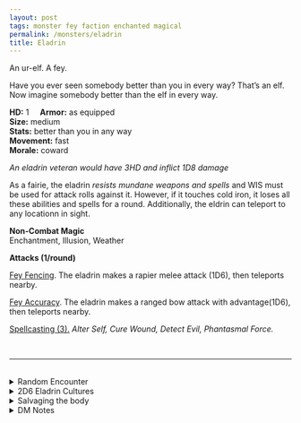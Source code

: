 ```yaml
---
layout: post
tags: monster fey faction enchanted magical
permalink: /monsters/eladrin
title: Eladrin
---
```


An ur-elf. A fey.

Have you ever seen somebody better than you in every way? That’s an elf. Now imagine somebody better than the elf in every way.

**HD:** 1  &nbsp; &nbsp;  **Armor:** as equipped <br>
**Size:** medium <br>
**Stats:** better than you in any way <br>
**Movement:** fast <br>
**Morale:** coward <br>

*An eladrin veteran would have 3HD and inflict 1D8 damage*

As a fairie, the eladrin *resists mundane weapons and spells* and WIS must be used for attack rolls against it. However, if it touches cold iron, it loses all these abilities and spells for a round. Additionally, the eldrin can teleport to any locationn in sight.

**Non-Combat Magic** <br>
Enchantment, Illusion, Weather

**Attacks (1/round)**

<ins>Fey Fencing</ins>. The eladrin makes a rapier melee attack (1D6), then teleports nearby.

<ins>Fey Accuracy</ins>. The eladrin makes a ranged bow attack with advantage(1D6), then teleports nearby.

<ins>Spellcasting (3).</ins> *Alter Self, Cure Wound, Detect Evil, Phantasmal Force.*

<br>

---

<br> 

<details markdown="1">
<summary>Random Encounter</summary>

1. **Monster:** 1D8 eladrins & 1 of them is a [dream cultist](https://saltygoo.github.io/monsters/cultist) of ... (roll a D8):
  1. winter fury, & 1D4 of them are [warriors](https://saltygoo.github.io/monsters/warrior)
  1. spring joy, & 1D4 of them are [entertainers](https://saltygoo.github.io/monsters/entertainer)
  1. summer court, & 1D4 of them are [soldiers](https://saltygoo.github.io/monsters/soldier)
  1. autumn wake, & 1D4 of them are [mages](https://saltygoo.github.io/monsters/mage)
  1. roll again, add a [fairy](https://saltygoo.github.io/list/monsters-fey)
  1. roll twice
3. **Lair:** Mobile tents and pavilions that walk on vine-legs. Roll 1D4: 1, winter theme; 2, spring; 3, summer; 4, fall. <br>	&nbsp; OR <br>	**Omen:** Elegant music, so touching, save or cry.
4. **Spoor:** Dried flower and leave decorations from a idyllic celebration.
5. **Tracks:** Beautiful, sad music far away.
6. **Trace:** Elegant seasonal garden, off season.
7. **Trace:** Flowers singing the praises of the eladrin.

</details>

<details markdown="1">
<summary>2D6 Eladrin Cultures</summary>

Combine the result of both tables to get the broad lines of this humanoid culture in this part of the world.

**Cultures (Changes every week)**
1. The ones that live the stillness of winter, cold and aloof in their halls of mirrors.
1. The ones that live the exuberance of springtime love, in perpetual romantic strolls through curated gardens.
1. The ones that live the passion of summer abundance, with music, fairs and contests every day in the summer court.
1. The ones that live the anxious last joy of autumn, feasting, and reveling in nostalgia in forested banquet halls.
1. The ones that live the dark wrath of monsoon season, in gloomy, imperious towers lush with greenery.
1. The ones that live the numbing heat of the dry season on silk barges and under vapor umbrellas.

**Features**
1. Only beauty is allowed here, lest the dream unravel.
1. An archfey is due to visit soon with its court and strange rules. An assassin is among the eladrins.
1. Isn’t it about time the eladrin invade the real world again? To educate the barbarians.
1. A new law every day, and following it is forbidden.
1. The court will migrate as the season change, perhaps in the real world for a change?
1. The dream has been corrupted long ago, this is a nightmare under the veneer of perfection.

</details>

<details markdown="1">
<summary>Salvaging the body</summary>
  
Eladrin are biologically elves untouched by the corruption of reality. Find their equipment, and ... (Roll as many times as the HD of the monster)

1. Nothing.
1. One of the eladrin's equipment is masterwork.
1. A musical instrument.
1. Nothing.
1. A dream in a pearl.
1. Living jewelry (valueable)

By studying with the eladrin, a wizard can create a new spell with the word *Elegant*.
</details>

<details markdown="1">
<summary>DM Notes</summary>
Eladrins are a Planescape creation that changed a lot in the 4th and 5th edition to become some elf variation. I tried to merge them both and push the fairy aspect further. — SaltyGoo
</details>
